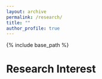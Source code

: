 ```yaml
---
layout: archive
permalink: /research/
title: ""
author_profile: true
---
```


{% include base_path %}

Research Interest <i class="fa fa-university" aria-hidden="true"></i>
======

